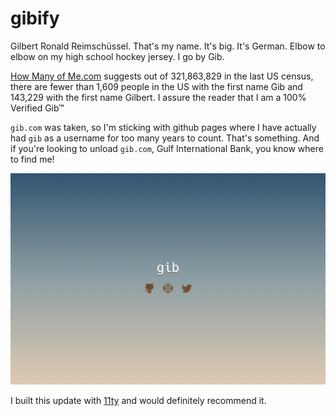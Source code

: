 # gibify

Gilbert Ronald Reimschüssel. That's my name. It's big. It's German. Elbow to
elbow on my high school hockey jersey. I go by Gib.

[How Many of Me.com](http://howmanyofme.com/search/) suggests out of 321,863,829
in the last US census, there are fewer than 1,609 people in the US with the
first name Gib and 143,229 with the first name Gilbert.
I assure the reader that I am a 100% Verified Gib&trade;

`gib.com` was taken, so I'm sticking with github pages where I have actually had `gib` as a username for 
too many years to count. That's something. And if you're looking to unload `gib.com`,
Gulf International Bank, you know where to find me!

![](https://github.com/gib/gibify/blob/master/s4g-screenshot.png)

I built this update with [11ty](https://www.11ty.dev/) and would definitely recommend it.